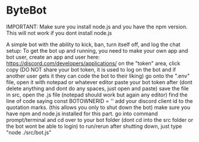 # ByteBot



IMPORTANT:
  Make sure you install node.js and you have the npm version. This will not work if you dont install node.js



A simple bot with the ability to kick, ban, turn itself off, and log the chat
setup:
To get the bot up and running, you need to make your own app and bot user, create an app and user here: https://discord.com/developers/applications/
on the "token" area, click copy (DO NOT share your bot token, it is used to log on the bot and if another user gets it they can code the bot to their liking)
go onto the ".env" file, open it with notepad or whatever editor
paste your bot token after (dont delete anything and dont do any spaces, just open and paste)
save the file
in src, open the .js file (notepad should work but again any editor)
find the line of code saying const BOTOWNERID = ''
add your discord client id to the quotation marks. (this allows you only to shut down the bot)
make sure you have npm and node.js installed for this part.
go into command prompt/terminal and cd over to your bot folder (dont cd into the src folder or the bot wont be able to login)
to run/rerun after shutting down, just type "node ./src/bot.js"
